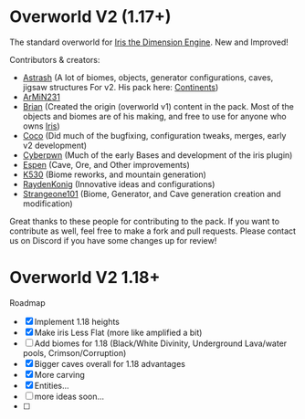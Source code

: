 # Overworld V2  (1.17+)
The standard overworld for [Iris the Dimension Engine](https://www.spigotmc.org/resources/iris-world-gen-the-dimension-engine.84586/). New and Improved!


Contributors & creators:
- [Astrash](https://github.com/Astrashh) (A lot of biomes, objects, generator configurations, caves, jigsaw structures For v2. His pack here: [Continents](https://github.com/Astrashh/Continents))
- [ArMiN231](https://github.com/ArMiN231)
- [Brian](https://github.com/NextdoorPsycho) (Created the origin (overworld v1) content in the pack. Most of the objects and biomes are of his making, and free to use for anyone who owns [Iris](https://www.spigotmc.org/resources/iris-world-gen-the-dimension-engine.84586/))
- [Coco](https://github.com/CocoTheOwner/) (Did much of the bugfixing, configuration tweaks, merges, early v2 development)
- [Cyberpwn](https://github.com/cyberpwnn) (Much of the early Bases and development of the iris plugin)
- [Espen](https://github.com/espen96) (Cave, Ore, and Other improvements)
- [K530](https://github.com/K530-hub) (Biome reworks, and mountain generation)
- [RaydenKonig](https://github.com/RaydenKonig) (Innovative ideas and configurations)
- [Strangeone101](https://github.com/StrangeOne101) (Biome, Generator, and Cave generation creation and modification)

Great thanks to these people for contributing to the pack.
If you want to contribute as well, feel free to make a fork and pull requests.
Please contact us on Discord if you have some changes up for review!


# Overworld V2  1.18+
Roadmap
- [X] Implement 1.18 heights
- [X] Make iris Less Flat (more like amplified a bit)
- [ ] Add biomes for 1.18 (Black/White Divinity, Underground Lava/water pools, Crimson/Corruption)
- [X] Bigger caves overall for 1.18 advantages
- [X] More carving
- [X] Entities...
- [ ] more ideas soon...
- [ ] 



